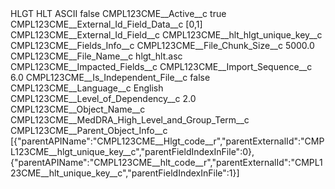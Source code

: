 <?xml version="1.0" encoding="UTF-8"?>
<CustomMetadata xmlns="http://soap.sforce.com/2006/04/metadata" xmlns:xsi="http://www.w3.org/2001/XMLSchema-instance" xmlns:xsd="http://www.w3.org/2001/XMLSchema">
    <label>HLGT HLT ASCII</label>
    <protected>false</protected>
    <values>
        <field>CMPL123CME__Active__c</field>
        <value xsi:type="xsd:boolean">true</value>
    </values>
    <values>
        <field>CMPL123CME__External_Id_Field_Data__c</field>
        <value xsi:type="xsd:string">[0,1]</value>
    </values>
    <values>
        <field>CMPL123CME__External_Id_Field__c</field>
        <value xsi:type="xsd:string">CMPL123CME__hlt_hlgt_unique_key__c</value>
    </values>
    <values>
        <field>CMPL123CME__Fields_Info__c</field>
        <value xsi:nil="true"/>
    </values>
    <values>
        <field>CMPL123CME__File_Chunk_Size__c</field>
        <value xsi:type="xsd:double">5000.0</value>
    </values>
    <values>
        <field>CMPL123CME__File_Name__c</field>
        <value xsi:type="xsd:string">hlgt_hlt.asc</value>
    </values>
    <values>
        <field>CMPL123CME__Impacted_Fields__c</field>
        <value xsi:nil="true"/>
    </values>
    <values>
        <field>CMPL123CME__Import_Sequence__c</field>
        <value xsi:type="xsd:double">6.0</value>
    </values>
    <values>
        <field>CMPL123CME__Is_Independent_File__c</field>
        <value xsi:type="xsd:boolean">false</value>
    </values>
    <values>
        <field>CMPL123CME__Language__c</field>
        <value xsi:type="xsd:string">English</value>
    </values>
    <values>
        <field>CMPL123CME__Level_of_Dependency__c</field>
        <value xsi:type="xsd:double">2.0</value>
    </values>
    <values>
        <field>CMPL123CME__Object_Name__c</field>
        <value xsi:type="xsd:string">CMPL123CME__MedDRA_High_Level_and_Group_Term__c</value>
    </values>
    <values>
        <field>CMPL123CME__Parent_Object_Info__c</field>
        <value xsi:type="xsd:string">[{&quot;parentAPIName&quot;:&quot;CMPL123CME__Hlgt_code__r&quot;,&quot;parentExternalId&quot;:&quot;CMPL123CME__hlgt_unique_key__c&quot;,&quot;parentFieldIndexInFile&quot;:0}, {&quot;parentAPIName&quot;:&quot;CMPL123CME__hlt_code__r&quot;,&quot;parentExternalId&quot;:&quot;CMPL123CME__hlt_unique_key__c&quot;,&quot;parentFieldIndexInFile&quot;:1}]</value>
    </values>
</CustomMetadata>
